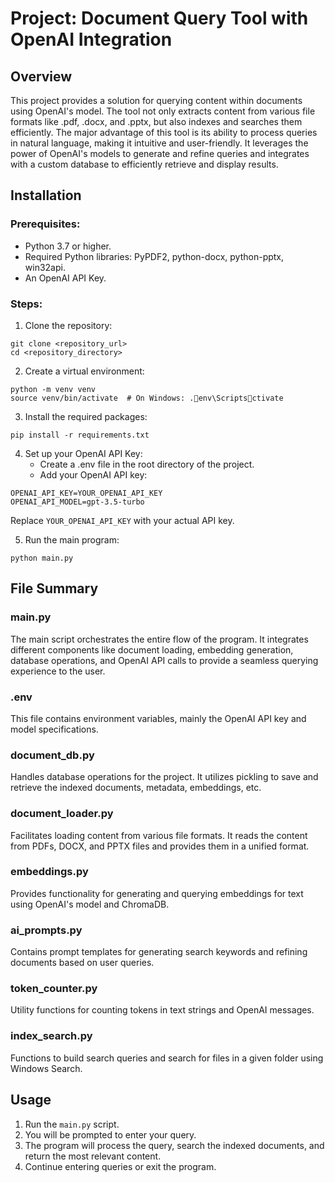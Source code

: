 
# Project: Document Query Tool with OpenAI Integration

## Overview
This project provides a solution for querying content within documents using OpenAI's model. The tool not only extracts content from various file formats like .pdf, .docx, and .pptx, but also indexes and searches them efficiently. The major advantage of this tool is its ability to process queries in natural language, making it intuitive and user-friendly. It leverages the power of OpenAI's models to generate and refine queries and integrates with a custom database to efficiently retrieve and display results.

## Installation

### Prerequisites:
- Python 3.7 or higher.
- Required Python libraries: PyPDF2, python-docx, python-pptx, win32api.
- An OpenAI API Key.

### Steps:

1. Clone the repository:
```
git clone <repository_url>
cd <repository_directory>
```
2. Create a virtual environment:
```
python -m venv venv
source venv/bin/activate  # On Windows: .env\Scriptsctivate
```
3. Install the required packages:
```
pip install -r requirements.txt
```
4. Set up your OpenAI API Key:
   - Create a .env file in the root directory of the project.
   - Add your OpenAI API key:
```
OPENAI_API_KEY=YOUR_OPENAI_API_KEY
OPENAI_API_MODEL=gpt-3.5-turbo
```
   Replace `YOUR_OPENAI_API_KEY` with your actual API key.

5. Run the main program:
```
python main.py
```

## File Summary

### main.py
The main script orchestrates the entire flow of the program. It integrates different components like document loading, embedding generation, database operations, and OpenAI API calls to provide a seamless querying experience to the user.

### .env
This file contains environment variables, mainly the OpenAI API key and model specifications.

### document_db.py
Handles database operations for the project. It utilizes pickling to save and retrieve the indexed documents, metadata, embeddings, etc.

### document_loader.py
Facilitates loading content from various file formats. It reads the content from PDFs, DOCX, and PPTX files and provides them in a unified format.

### embeddings.py
Provides functionality for generating and querying embeddings for text using OpenAI's model and ChromaDB.

### ai_prompts.py
Contains prompt templates for generating search keywords and refining documents based on user queries.

### token_counter.py
Utility functions for counting tokens in text strings and OpenAI messages.

### index_search.py
Functions to build search queries and search for files in a given folder using Windows Search.

## Usage

1. Run the `main.py` script.
2. You will be prompted to enter your query.
3. The program will process the query, search the indexed documents, and return the most relevant content.
4. Continue entering queries or exit the program.

